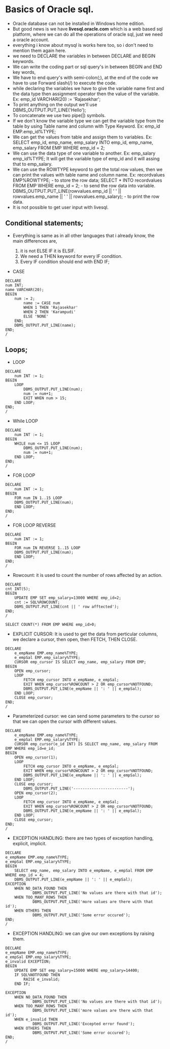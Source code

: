 # Basics of Oracle sql.
- Oracle database can not be installed in Windows home edition.
- But good news is we have __livesql.oracle.com__ which is a web based sql platform, where we can do all the operations of oracle sql, just we need a oracle account.
- everything i know about mysql is works here too, so i don't need to mention them again here.
- we need to DECLARE the variables in between DECLARE and BEGIN keywords.
- We can write the coding part or sql query's in between BEGIN and END key words,
- We have to end query's with semi-colon(;), at the end of the code we have to use Forward slash(/) to execute the code.
- while declaring the variables we have to give the variable name first and the data type then assignment operator then the value of the variable.
    Ex: emp_id VARCHAR(20) := 'Rajasekhar';
- To print anything on the output we'll use DBMS_OUTPUT.PUT_LINE('Hello');
- To concatenate we use two pipe(|) symbols.
- If we don't know the variable type we can get the variable type from the table by using Table name and column with Type Keyword.
    Ex: emp_id EMP.emp_id%TYPE;
- We can get the values from table and assign them to variables.
    Ex: SELECT emp_id, emp_name, emp_salary INTO emp_id, emp_name, emp_salary FROM EMP WHERE emp_id = 2;
- We can use the data type of one variable to another.
    Ex: emp_salary emp_id%TYPE;
    It will get the variable type of emp_id and it will assing that to emp_salary.
- We can use the ROWTYPE keyword to get the total row values, then we can print the values with table name and column name.
    Ex: recordvalues EMP%ROWTYPE; - to store the row data;
    SELECT * INTO recordvalues FROM EMP WHERE emp_id = 2; - to send the row data into variable.
    DBMS_OUTPUT.PUT_LINE(rowvalues.emp_id || ' ' || rowvalues.emp_name || ' ' || rowvalues.emp_salary); - to print the row data.
- It is not possible to get user input with livesql.

## Conditional statements;
- Everything is same as in all other languages that i already know, the main differences are,
    1. it is not ELSE IF it is ELSIF.
    2. We need a THEN keyword for every IF condition.
    3. Every IF condition should end with END IF;

- CASE
```
DECLARE
num INT;
name VARCHAR(20);
BEGIN
    num := 2;
        name := CASE num
        WHEN 1 THEN 'Rajasekhar'
        WHEN 2 THEN 'Karampudi'
        ELSE 'NONE'
    END;
    DBMS_OUTPUT.PUT_LINE(name);
END;
/
```
## Loops;
- LOOP
```
DECLARE
    num INT := 1;
BEGIN
    LOOP
        DBMS_OUTPUT.PUT_LINE(num);
        num := num+1;
        EXIT WHEN num > 15;
    END LOOP;
END;
/
```
- While LOOP
```
DECLARE
    num INT := 1;
BEGIN
    WHILE num <= 15 LOOP
        DBMS_OUTPUT.PUT_LINE(num);
        num := num+1;
    END LOOP;
END;
/
```
- FOR LOOP
```
DECLARE
    num INT := 1;
BEGIN
    FOR num IN 1..15 LOOP
    DBMS_OUTPUT.PUT_LINE(num);
    END LOOP;
END;
/
```
- FOR LOOP REVERSE
```
DECLARE
    num INT := 1;
BEGIN
    FOR num IN REVERSE 1..15 LOOP
    DBMS_OUTPUT.PUT_LINE(num);
    END LOOP;
END;
/
```
- Rowcount: it is used to count the number of rows affected by an action.
```
DECLARE
cnt INT(5);
BEGIN
    UPDATE EMP SET emp_salary=13000 WHERE emp_id=2;
    cnt := SQL%ROWCOUNT;
    DBMS_OUTPUT.PUT_LINE(cnt || ' row afftected');
END;
/

SELECT COUNT(*) FROM EMP WHERE emp_id>0;
```
- EXPLICIT CURSOR: It is used to get the data from perticular columns, we declare a cursor, then open, then FETCH, THEN CLOSE.
```
DECLARE
    e_empName EMP.emp_name%TYPE;
    e_empSal EMP.emp_salary%TYPE;
    CURSOR emp_cursor IS SELECT emp_name, emp_salary FROM EMP;
BEGIN
    OPEN emp_cursor;
    LOOP
        FETCH emp_cursor INTO e_empName, e_empSal;
        EXIT WHEN emp_cursor%ROWCOUNT > 2 OR emp_cursor%NOTFOUND;
        DBMS_OUTPUT.PUT_LINE(e_empName || ': ' || e_empSal);
    END LOOP;
    CLOSE emp_cursor;
END;
/
```
- Parameterized cursor: we can send some parameters to the cursor so that we can open the cursor with different values.
```
DECLARE
    e_empName EMP.emp_name%TYPE;
    e_empSal EMP.emp_salary%TYPE;
    CURSOR emp_cursor(e_id INT) IS SELECT emp_name, emp_salary FROM EMP WHERE emp_id=e_id;
BEGIN
    OPEN emp_cursor(1);
    LOOP
        FETCH emp_cursor INTO e_empName, e_empSal;
        EXIT WHEN emp_cursor%ROWCOUNT > 2 OR emp_cursor%NOTFOUND;
        DBMS_OUTPUT.PUT_LINE(e_empName || ': ' || e_empSal);
    END LOOP;
    CLOSE emp_cursor;
        DBMS_OUTPUT.PUT_LINE('------------------------');
    OPEN emp_cursor(2);
    LOOP
        FETCH emp_cursor INTO e_empName, e_empSal;
        EXIT WHEN emp_cursor%ROWCOUNT > 2 OR emp_cursor%NOTFOUND;
        DBMS_OUTPUT.PUT_LINE(e_empName || ': ' || e_empSal);
    END LOOP;
    CLOSE emp_cursor;    
END;
/
```
- EXCEPTION HANDLING: there are two types of exception handling, explicit, implicit.
```
DECLARE
e_empName EMP.emp_name%TYPE;
e_empSal EMP.emp_salary%TYPE;
BEGIN
    SELECT emp_name, emp_salary INTO e_empName, e_empSal FROM EMP WHERE emp_id = 4;
    DBMS_OUTPUT.PUT_LINE(e_empName || ': ' || e_empSal);
EXCEPTION
    WHEN NO_DATA_FOUND THEN
            DBMS_OUTPUT.PUT_LINE('No values are there with that id');
    WHEN TOO_MANY_ROWS THEN
            DBMS_OUTPUT.PUT_LINE('more values are there with that id');
    WHEN OTHERS THEN
            DBMS_OUTPUT.PUT_LINE('Some error occured');
END;
/
```
- EXCEPTION HANDLING: we can give our own exceptions by raising them.
```
DECLARE
e_empName EMP.emp_name%TYPE;
e_empSal EMP.emp_salary%TYPE;
e_invalid EXCEPTION;
BEGIN
    UPDATE EMP SET emp_salary=15000 WHERE emp_salary=14400;
    IF SQL%NOTFOUND THEN
        RAISE e_invalid;
    END IF;
    
EXCEPTION
    WHEN NO_DATA_FOUND THEN
            DBMS_OUTPUT.PUT_LINE('No values are there with that id');
    WHEN TOO_MANY_ROWS THEN
            DBMS_OUTPUT.PUT_LINE('more values are there with that id');
    WHEN e_invalid THEN
            DBMS_OUTPUT.PUT_LINE('Excepted error found');
    WHEN OTHERS THEN
            DBMS_OUTPUT.PUT_LINE('Some error occured');
END;
/
```